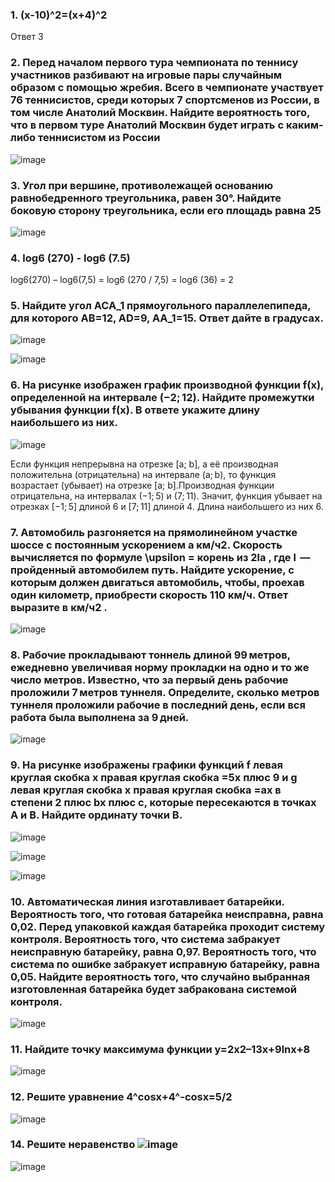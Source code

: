 ### 1. (x-10)^2=(x+4)^2
Ответ 3
### 2. Перед началом первого тура чемпионата по теннису участников разбивают на игровые пары случайным образом с помощью жребия. Всего в чемпионате участвует 76 теннисистов, среди которых 7 спортсменов из России, в том числе Анатолий Москвин. Найдите вероятность того, что в первом туре Анатолий Москвин будет играть с каким-либо теннисистом из России
![image](https://user-images.githubusercontent.com/97444278/152638757-54c3ea71-106f-49be-b101-4c225011dd6b.png)
### 3. Угол при вершине, противолежащей основанию равнобедренного треугольника, равен 30°. Найдите боковую сторону треугольника, если его площадь равна 25
![image](https://user-images.githubusercontent.com/97444278/152638820-13661221-0034-4fa4-bd10-8946a5a404eb.png)
### 4. log6 (270) - log6 (7.5)
log6(270) –  log6(7,5) = log6 (270 / 7,5) = log6 (36) = 2
### 5. Найдите угол ACA_1 прямоугольного параллелепипеда, для которого AB=12, AD=9, AA_1=15. Ответ дайте в градусах.
![image](https://user-images.githubusercontent.com/97444278/152638884-705b3045-bdeb-4ab2-b84f-6b5394866bf5.png)

![image](https://user-images.githubusercontent.com/97444278/152638880-57a443e4-3993-4542-81bb-4a4c0c3cbe19.png)

### 6. На рисунке изображен график производной функции f(x), определенной на интервале (−2; 12). Найдите промежутки убывания функции f(x). В ответе укажите длину наибольшего из них.
![image](https://user-images.githubusercontent.com/97444278/152639106-444287b9-c802-471c-b9b8-09e461758509.png)

Если функция непрерывна на отрезке [a; b], а её производная положительна (отрицательна) на интервале (a; b), то функция возрастает (убывает) на отрезке [a; b].Производная функции отрицательна, на интервалах (−1; 5) и (7; 11). Значит, функция убывает на отрезках [−1; 5] длиной 6 и [7; 11] длиной 4. Длина наибольшего из них 6.

### 7. Автомобиль разгоняется на прямолинейном участке шоссе с постоянным ускорением a км/ч2. Скорость вычисляется по формуле \upsilon = корень из 2la , где l  — пройденный автомобилем путь. Найдите ускорение, с которым должен двигаться автомобиль, чтобы, проехав один километр, приобрести скорость 110 км/ч. Ответ выразите в км/ч2 .

![image](https://user-images.githubusercontent.com/97444278/152639160-a530e4e0-fbee-4645-93c5-00c6f5962043.png)

### 8. Рабочие прокладывают тоннель длиной 99 метров, ежедневно увеличивая норму прокладки на одно и то же число метров. Известно, что за первый день рабочие проложили 7 метров туннеля. Определите, сколько метров туннеля проложили рабочие в последний день, если вся работа была выполнена за 9 дней.

![image](https://user-images.githubusercontent.com/97444278/152639186-e267ca91-14f5-4759-b75e-77aa4a188b2e.png)

### 9. На рисунке изображены графики функций f левая круглая скобка x правая круглая скобка =5x плюс 9 и g левая круглая скобка x правая круглая скобка =ax в степени 2 плюс bx плюс c, которые пересекаются в точках A и B. Найдите ординату точки B.

![image](https://user-images.githubusercontent.com/97444278/152639224-71349f68-feed-4e0c-915d-6bcf1ee9c3bb.png)

![image](https://user-images.githubusercontent.com/97444278/152639248-909100a9-829e-43b7-bece-2b0f7fc82e39.png)

![image](https://user-images.githubusercontent.com/97444278/152639251-3d202438-3377-48f9-b0f6-e78ef524e58f.png)

### 10. Автоматическая линия изготавливает батарейки. Вероятность того, что готовая батарейка неисправна, равна 0,02. Перед упаковкой каждая батарейка проходит систему контроля. Вероятность того, что система забракует неисправную батарейку, равна 0,97. Вероятность того, что система по ошибке забракует исправную батарейку, равна 0,05. Найдите вероятность того, что случайно выбранная изготовленная батарейка будет забракована системой контроля.

![image](https://user-images.githubusercontent.com/97444278/152639274-3b100ab7-1d1b-4581-9efc-41a61e0edbaa.png)

### 11. Найдите точку максимума функции y=2x2–13x+9lnx+8

![image](https://user-images.githubusercontent.com/97444278/152639330-f7e716ac-d42e-4b1a-aaa8-e5dd038952e9.png)

### 12. Решите уравнение 4^cosx+4^-cosx=5/2

![image](https://user-images.githubusercontent.com/97444278/152639368-ffcfb25a-a30b-4b52-92d1-864fcf7728ea.png)

### 14. Решите неравенство ![image](https://user-images.githubusercontent.com/97444278/152639403-85920732-71d8-461b-881c-e1725a3be1f8.png)

![image](https://user-images.githubusercontent.com/97444278/152639473-96f0d57a-44f7-4df7-b829-4e4e4a332abc.png)
